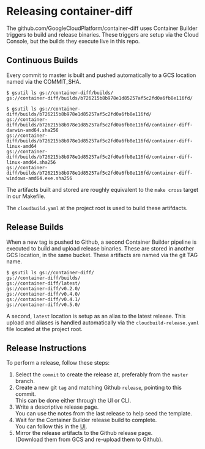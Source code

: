 # Releasing container-diff

The github.com/GoogleCloudPlatform/container-diff uses Container Builder triggers to build and release binaries.
These triggers are setup via the Cloud Console, but the builds they execute live in this repo.

## Continuous Builds

Every commit to master is built and pushed automatically to a GCS location named via the COMMIT_SHA.

```shell
$ gsutil ls gs://container-diff/builds/
gs://container-diff/builds/b726215b8b978e1d85257af5c2fd0a6fb8e116fd/

$ gsutil ls gs://container-diff/builds/b726215b8b978e1d85257af5c2fd0a6fb8e116fd/
gs://container-diff/builds/b726215b8b978e1d85257af5c2fd0a6fb8e116fd/container-diff-darwin-amd64.sha256
gs://container-diff/builds/b726215b8b978e1d85257af5c2fd0a6fb8e116fd/container-diff-linux-amd64
gs://container-diff/builds/b726215b8b978e1d85257af5c2fd0a6fb8e116fd/container-diff-linux-amd64.sha256
gs://container-diff/builds/b726215b8b978e1d85257af5c2fd0a6fb8e116fd/container-diff-windows-amd64.exe.sha256
```

The artifacts built and stored are roughly equivalent to the `make cross` target in our Makefile.

The `cloudbuild.yaml` at the project root is used to build these artifdacts.

## Release Builds

When a new tag is pushed to Github, a second Container Builder pipeline is executed to build and upload release binaries.
These are stored in another GCS location, in the same bucket.
These artifacts are named via the git TAG name.

```shell
$ gsutil ls gs://container-diff/
gs://container-diff/builds/
gs://container-diff/latest/
gs://container-diff/v0.2.0/
gs://container-diff/v0.4.0/
gs://container-diff/v0.4.1/
gs://container-diff/v0.5.0/
```

A second, `latest` location is setup as an alias to the latest release.
This upload and aliases is handled automatically via the `cloudbuild-release.yaml` file located at the project root.

## Release Instructions

To perform a release, follow these steps:

1. Select the `commit` to create the release at, preferably from the `master` branch.
2. Create a new git `tag` and matching Github `release`, pointing to this commit.  
  This can be done either through the UI or CLI.
3. Write a descriptive release page.  
  You can use the notes from the last release to help seed the template.
3. Wait for the Container Builder release build to complete.  
 You can follow this in the [UI](https://cloud.google.com/gcr/triggers).
4. Mirror the release artifacts to the Github release page.  
 (Download them from GCS and re-upload them to Github).
